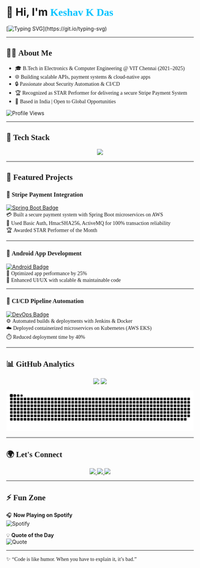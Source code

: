 # 👋 Hi, I'm <span style="font-family:Pacifico; color:#00C3FF; font-weight:700;">Keshav K Das</span>  

[![Typing SVG](https://readme-typing-svg.demolab.com?font=Pacifico&weight=700&size=28&pause=1000&color=00C3FF&vCenter=true&width=700&lines=Backend+Engineer;Spring+Boot+%7C+AWS+%7C+Microservices;CI%2FCD+%7C+Cloud+Security;Always+Learning+%26+Building!)](https://git.io/typing-svg)

---

## 🧑‍💻 <span style="font-family:Pacifico;">About Me</span>  
- 🎓 <span style="font-family:Pacifico;">B.Tech in Electronics & Computer Engineering @ VIT Chennai (2021–2025)</span>  
- 🌐 <span style="font-family:Pacifico;">Building scalable APIs, payment systems & cloud-native apps</span>  
- 🔒 <span style="font-family:Pacifico;">Passionate about Security Automation & CI/CD</span>  
- 🏆 <span style="font-family:Pacifico;">Recognized as STAR Performer for delivering a secure Stripe Payment System</span>  
- 📍 <span style="font-family:Pacifico;">Based in India | Open to Global Opportunities</span>  

![Profile Views](https://komarev.com/ghpvc/?username=keshavkdas&color=00C3FF&style=flat-square&label=Profile+Visits)

---

## 🎨 <span style="font-family:Pacifico;">Tech Stack</span>  

<p align="center">
  <img src="https://skillicons.dev/icons?i=java,spring,python,aws,docker,kubernetes,jenkins,mysql,git,postman,terraform,androidstudio&perline=6" />
</p>

---

## 📌 <span style="font-family:Pacifico;">Featured Projects</span>  

### 🔹 <span style="font-family:Pacifico;">Stripe Payment Integration</span>  
[![Spring Boot Badge](https://img.shields.io/badge/SpringBoot-PaymentSystem-6DB33F?style=for-the-badge&logo=spring&logoColor=white)](https://github.com/your-repo)  
💳 <span style="font-family:Pacifico;">Built a secure payment system with Spring Boot microservices on AWS</span>  
🔐 <span style="font-family:Pacifico;">Used Basic Auth, HmacSHA256, ActiveMQ for 100% transaction reliability</span>  
🏆 <span style="font-family:Pacifico;">Awarded STAR Performer of the Month</span>  

---

### 🔹 <span style="font-family:Pacifico;">Android App Development</span>  
[![Android Badge](https://img.shields.io/badge/AndroidStudio-MobileApp-3DDC84?style=for-the-badge&logo=android&logoColor=white)](https://github.com/your-repo)  
📱 <span style="font-family:Pacifico;">Optimized app performance by 25%</span>  
🎨 <span style="font-family:Pacifico;">Enhanced UI/UX with scalable & maintainable code</span>  

---

### 🔹 <span style="font-family:Pacifico;">CI/CD Pipeline Automation</span>  
[![DevOps Badge](https://img.shields.io/badge/DevOps-CICD-F05032?style=for-the-badge&logo=jenkins&logoColor=white)](https://github.com/your-repo)  
⚙️ <span style="font-family:Pacifico;">Automated builds & deployments with Jenkins & Docker</span>  
☁️ <span style="font-family:Pacifico;">Deployed containerized microservices on Kubernetes (AWS EKS)</span>  
⏱️ <span style="font-family:Pacifico;">Reduced deployment time by 40%</span>  

---

## 📊 <span style="font-family:Pacifico;">GitHub Analytics</span>  

<p align="center">
  <img src="https://github-readme-stats.vercel.app/api?username=keshavkdas&show_icons=true&theme=tokyonight&hide_border=true&title_color=00C3FF&text_color=00C3FF" height="180" />
  <img src="https://github-readme-stats.vercel.app/api/top-langs/?username=keshavkdas&layout=compact&theme=tokyonight&hide_border=true&title_color=00C3FF&text_color=00C3FF" height="180" />
</p>

<p align="center">
  <img src="https://github.com/Platane/snk/raw/output/github-contribution-grid-snake.svg" alt="Snake animation" />
</p>

---

## 🌍 <span style="font-family:Pacifico;">Let's Connect</span>  

<p align="center">
  <a href="https://www.linkedin.com/in/keshav-k-das-63587921b">
    <img src="https://img.shields.io/badge/LinkedIn-0A66C2?style=for-the-badge&logo=linkedin&logoColor=white" />
  </a>
  <a href="https://github.com/keshavkdas">
    <img src="https://img.shields.io/badge/GitHub-171515?style=for-the-badge&logo=github&logoColor=white" />
  </a>
  <a href="mailto:keshavkdas23@gmail.com">
    <img src="https://img.shields.io/badge/Gmail-D14836?style=for-the-badge&logo=gmail&logoColor=white" />
  </a>
</p>

---

## ⚡ <span style="font-family:Pacifico;">Fun Zone</span>  

🎧 **Now Playing on Spotify**  
![Spotify](https://novatorem.vercel.app/api/spotify)  

💡 **Quote of the Day**  
![Quote](https://quotes-github-readme.vercel.app/api?type=horizontal&theme=tokyonight&title_color=00C3FF&quote_color=00C3FF)  

---

✨ <span style="font-family:Pacifico;">“Code is like humor. When you have to explain it, it’s bad.”</span>  
